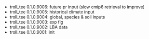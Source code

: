 -   troll_tee 0.1.0.9006: future pr input (slow cmip6 retrieval to improve)
-   troll_tee 0.1.0.9005: historical climate input
-   troll_tee 0.1.0.9004: global, species & soil inputs
-   troll_tee 0.1.0.9003: exp fig
-   troll_tee 0.1.0.9002: LBA data
-   troll_tee 0.1.0.9001: init
